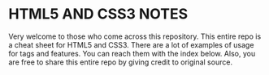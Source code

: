 # HTML5 AND CSS3 NOTES
Very welcome to those who come across this repository. This entire repo is a cheat sheet for HTML5 and CSS3. There are a lot of examples of usage for tags and features. You can reach them with the index below. Also, you are free to share this entire repo by giving credit to original source.
